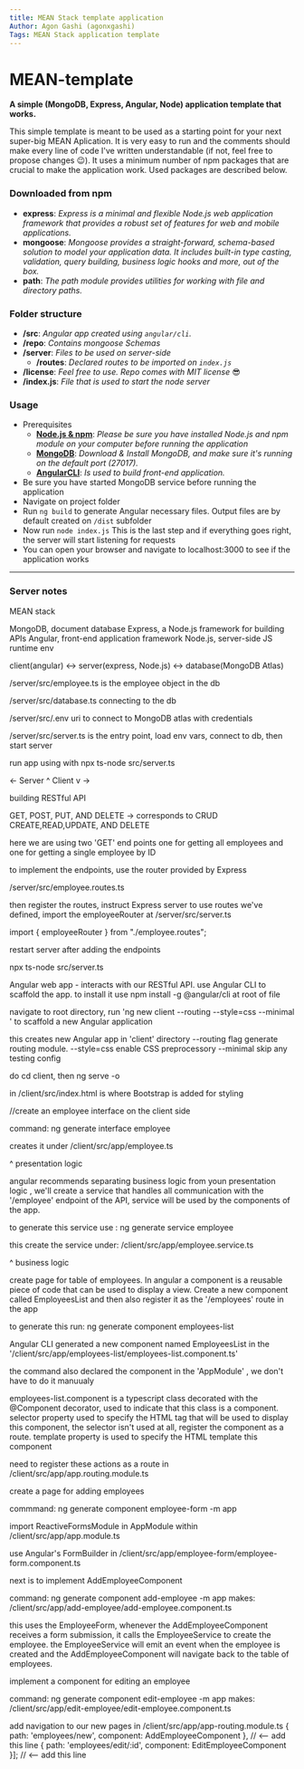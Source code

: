 ```yaml
---
title: MEAN Stack template application
Author: Agon Gashi (agonxgashi)
Tags: MEAN Stack application template
---
```


# MEAN-template
**A simple (MongoDB, Express, Angular, Node) application template that works.**

This simple template is meant to be used as a starting point for your next super-big MEAN Aplication. It is very easy to run and the comments should make every line of code I've written understandable (if not, feel free to propose changes 😉). It uses a minimum number of npm packages that are crucial to make the application work. Used packages are described below.

### Downloaded from npm

+ **express**: *Express is a minimal and flexible Node.js web application
framework that provides a robust set of features for web and mobile applications.*
+ **mongoose**: *Mongoose provides a straight-forward, schema-based solution to
model your application data. It includes built-in type casting, validation,
query building, business logic hooks and more, out of the box.*
+ **path**: *The path module provides utilities for working with file and
directory paths.*


### Folder structure

+ **/src**: *Angular app created using ```angular/cli```.*
+ **/repo**: *Contains mongoose Schemas*
+ **/server**: *Files to be used on server-side*
    * **/routes**: *Declared routes to be imported on ```index.js```*
+ **/license**: *Feel free to use. Repo comes with MIT license* 😎
+ **/index.js**: *File that is used to start the node server*


### Usage

+ Prerequisites
    + **[Node.js & npm](https://nodejs.org/en/download/)**: *Please be sure you have installed Node.js and npm module on your computer before running the application*
    + **[MongoDB](https://www.mongodb.com/download-center)**: *Download & Install MongoDB, and make sure it's running on the default port (27017).*
    + **[AngularCLI](https://cli.angular.io/)**: *Is used to build front-end application.*
+ Be sure you have started MongoDB service before running the application
+ Navigate on project folder
+ Run ```ng build``` to generate Angular necessary files. Output files are by default created on ```/dist``` subfolder
+ Now run ```node index.js``` This is the last step and if everything goes right, the server will start listening for requests
+ You can open your browser and navigate to localhost:3000 to see if the application works

___

### Server notes

MEAN stack

MongoDB, document database
Express, a Node.js framework for building APIs
Angular, front-end application framework
Node.js, server-side JS runtime env

client(angular) <-> server(express, Node.js) <-> database(MongoDB Atlas)

/server/src/employee.ts is the employee object in the db

/server/src/database.ts connecting to the db

/server/src/.env uri to connect to MongoDB atlas with credentials

/server/src/server.ts is the entry point, load env vars, connect to db,
then start server

run app using with npx ts-node src/server.ts


<-                      Server ^ Client v                                  ->

building RESTful API

GET, POST, PUT, AND DELETE -> corresponds to CRUD
CREATE,READ,UPDATE, AND DELETE

here we are using two 'GET' end points one for getting 
all employees and one for getting a single employee by ID

to implement the endpoints, use the router provided by Express

/server/src/employee.routes.ts

then register the routes, instruct Express server to use routes we've 
defined, import the employeeRouter at /server/src/server.ts

import { employeeRouter } from "./employee.routes";

restart server after adding the endpoints

npx ts-node src/server.ts

Angular web app - interacts with our RESTful API. use Angular CLI
to scaffold the app. to install it use npm install -g @angular/cli 
at root of file

navigate to root directory, 
run 'ng new client --routing --style=css --minimal '
to scaffold a new Angular application

this creates new Angular app in 'client' directory
--routing flag generate routing module.
--style=css enable CSS preprocessory
--minimal skip any testing config

do cd client, then ng serve -o

in /client/src/index.html is where Bootstrap is added for styling

//create an employee interface on the client side 

command: ng generate interface employee

creates it under /client/src/app/employee.ts

^ presentation logic

angular recommends separating business logic from youn presentation logic , we'll create a service that handles all communication with the
'/employee' endpoint of the API, service will be used by the components of the app. 

to generate this service use : ng generate service employee

this create the service under: /client/src/app/employee.service.ts

^ business logic

create page for table of employees. In angular a component is a reusable piece of code that can be used to display a view. Create a new component called EmployeesList and then also register it as the '/employees' route in the app

to generate this run: ng generate component employees-list

Angular CLI generated a new component named EmployeesList in the 
'/client/src/app/employees-list/employees-list.component.ts'

the command also declared the component in the 'AppModule' , we don't have to do it manuualy

employees-list.component is a typescript class decorated with the @Component decorator, used to indicate that this class is a component. selector property used to specify the HTML tag that will be used to display this component, the selector isn't used at all, register the component as a route. template property is used to specify the HTML template this component

need to register these actions as a route in /client/src/app/app.routing.module.ts


create a page for adding employees

commmand: ng generate component employee-form -m app

import ReactiveFormsModule in AppModule
within /client/src/app/app.module.ts

use Angular's FormBuilder in /client/src/app/employee-form/employee-form.component.ts

next is to implement AddEmployeeComponent

command: ng generate component add-employee -m app
makes: /client/src/app/add-employee/add-employee.component.ts

this uses the EmployeeForm, whenever the AddEmployeeComponent 
receives a form submission, it calls the EmployeeService to create
the employee. the EmployeeService will emit an event when the 
employee is created and the AddEmployeeComponent will navigate back to the table of employees.

implement a component for editing an employee

command: ng generate component edit-employee -m app
makes: /client/src/app/edit-employee/edit-employee.component.ts

add navigation to our new pages in /client/src/app/app-routing.module.ts
 { path: 'employees/new', component: AddEmployeeComponent }, // <-- add this line
 { path: 'employees/edit/:id', component: EditEmployeeComponent }]; // <-- add this line